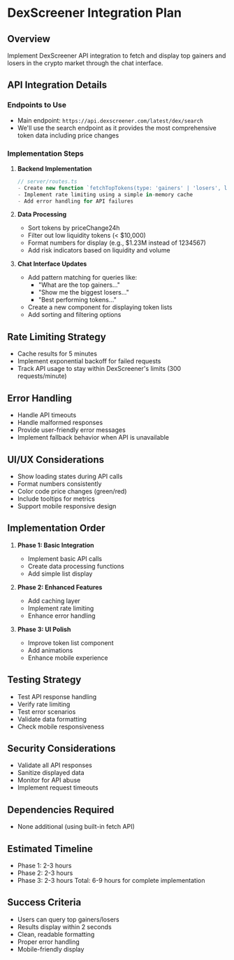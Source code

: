 # DexScreener Integration Plan

## Overview
Implement DexScreener API integration to fetch and display top gainers and losers in the crypto market through the chat interface.

## API Integration Details

### Endpoints to Use
- Main endpoint: `https://api.dexscreener.com/latest/dex/search`
- We'll use the search endpoint as it provides the most comprehensive token data including price changes

### Implementation Steps

1. **Backend Implementation**
   ```typescript
   // server/routes.ts
   - Create new function `fetchTopTokens(type: 'gainers' | 'losers', limit = 10)`
   - Implement rate limiting using a simple in-memory cache
   - Add error handling for API failures
   ```

2. **Data Processing**
   - Sort tokens by priceChange24h
   - Filter out low liquidity tokens (< $10,000)
   - Format numbers for display (e.g., $1.23M instead of 1234567)
   - Add risk indicators based on liquidity and volume

3. **Chat Interface Updates**
   - Add pattern matching for queries like:
     - "What are the top gainers..."
     - "Show me the biggest losers..."
     - "Best performing tokens..."
   - Create a new component for displaying token lists
   - Add sorting and filtering options

## Rate Limiting Strategy
- Cache results for 5 minutes
- Implement exponential backoff for failed requests
- Track API usage to stay within DexScreener's limits (300 requests/minute)

## Error Handling
- Handle API timeouts
- Handle malformed responses
- Provide user-friendly error messages
- Implement fallback behavior when API is unavailable

## UI/UX Considerations
- Show loading states during API calls
- Format numbers consistently
- Color code price changes (green/red)
- Include tooltips for metrics
- Support mobile responsive design

## Implementation Order

1. **Phase 1: Basic Integration**
   - Implement basic API calls
   - Create data processing functions
   - Add simple list display

2. **Phase 2: Enhanced Features**
   - Add caching layer
   - Implement rate limiting
   - Enhance error handling

3. **Phase 3: UI Polish**
   - Improve token list component
   - Add animations
   - Enhance mobile experience

## Testing Strategy
- Test API response handling
- Verify rate limiting
- Test error scenarios
- Validate data formatting
- Check mobile responsiveness

## Security Considerations
- Validate all API responses
- Sanitize displayed data
- Monitor for API abuse
- Implement request timeouts

## Dependencies Required
- None additional (using built-in fetch API)

## Estimated Timeline
- Phase 1: 2-3 hours
- Phase 2: 2-3 hours
- Phase 3: 2-3 hours
Total: 6-9 hours for complete implementation

## Success Criteria
- Users can query top gainers/losers
- Results display within 2 seconds
- Clean, readable formatting
- Proper error handling
- Mobile-friendly display

